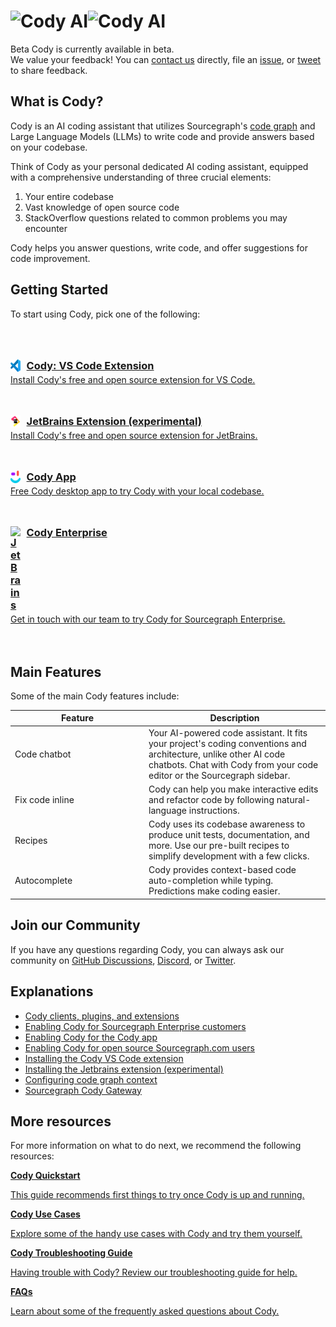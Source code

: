 # <picture title="Cody"><img class="theme-dark-only" alt="Cody AI" src="https://storage.googleapis.com/sourcegraph-assets/cody/20230417/logomark-default-text-white.png" width="200"><img class="theme-light-only" alt="Cody AI" src="https://storage.googleapis.com/sourcegraph-assets/cody/20230417/logomark-default-text-black.png" width="200"><div style="display:none">Cody</div></picture>

<aside class="beta">
<p>
<span class="badge badge-beta">Beta</span>
Cody is currently available in beta.

<br />
We value your feedback! You can <a href="https://about.sourcegraph.com/contact">contact us</a> directly, file an  <a href="https://github.com/sourcegraph/sourcegraph">issue</a>, or <a href="https://twitter.com/sourcegraph">tweet</a> to share feedback.
</p>
</aside>

## What is Cody?

Cody is an AI coding assistant that utilizes Sourcegraph's <a href="https://docs.sourcegraph.com/cody/explanations/code_graph_context">code graph</a> and Large Language Models (LLMs) to write code and provide answers based on your codebase.

Think of Cody as your personal dedicated AI coding assistant, equipped with a comprehensive understanding of three crucial elements:

1. Your entire codebase
2. Vast knowledge of open source code
3. StackOverflow questions related to common problems you may encounter

Cody helps you answer questions, write code, and offer suggestions for code improvement.

## Getting Started

To start using Cody, pick one of the following:

<style>
.limg {
  list-style: none;
  margin: 3rem 0 !important;
  padding: 0 !important;
}
.limg li {
  margin-bottom: 1rem;
  padding: 0 !important;
}

.limg li:last {
  margin-bottom: 0;
}

.limg a {
    display: flex;
    flex-direction: column;
    transition-property: all;
   transition-timing-function: cubic-bezier(0.4, 0, 0.2, 1);
     transition-duration: 350ms;
     border-radius: 0.75rem;
  padding-top: 1rem;
  padding-bottom: 1rem;

}

.limg a:hover {
  padding-left: 1rem;
  padding-right: 1rem;
  background: rgb(113 220 232 / 19%);
}

.limg p {
  margin: 0rem;
}
.limg a img {
  width: 1rem;
}

.limg h3 {
  display:flex;
  gap: 0.6rem;
  margin-top: 0;
  margin-bottom: .25rem

}

th:first-child,
td:first-child {
   min-width: 200px;
}

.markdown-body table thead tr{
  border-top:0;
}

.markdown-body table th, .markdown-body table td {
    text-align: left;
    vertical-align: baseline;
    padding: 0.5714286em;
}

.markdown-body table tr:nth-child(2n) {
  background: unset;
}

.markdown-body table th, .markdown-body table td {
    border: none;
}

.markdown-body .cards {
  display: flex;
  align-items: stretch;
}

.markdown-body .cards .card {
  flex: 1;
  margin: 0.5em;
  color: var(--text-color);
  border-radius: 4px;
  border: 1px solid var(--sidebar-nav-active-bg);
  padding: 1.5rem;
  padding-top: 1.25rem;
}

.markdown-body .cards .card:hover {
  color: var(--link-color);
}

.markdown-body .cards .card span {
  color: var(--link-color);
  font-weight: bold;
}
</style>
<ul class="limg">
  <li>
    <a class="card text-left" target="_blank" href="https://marketplace.visualstudio.com/items?itemName=sourcegraph.cody-ai">
    <h3><img alt="VS Code" src="vscode.svg"/> Cody: VS Code Extension</h3>
    <p>Install Cody's free and open source extension for VS Code.</p>
    </a>
  </li>
  <li>
    <a class="card text-left" target="_blank" href="https://plugins.jetbrains.com/plugin/9682-cody-ai-by-sourcegraph">
      <h3><img alt="JetBrains" src="jb_beam.svg" />JetBrains Extension (experimental)</h3>
      <p>Install Cody's free and open source extension for JetBrains.</p>
    </a>
  </li>
  <li>
     <a class="card text-left" target="_blank" href="https://sourcegraph.com/get-cody">
      <h3><img alt="VS Code" src="cody-logomark-default.svg"/>Cody App</h3>
      <p>Free Cody desktop app to try Cody with your local codebase.</p>
      </a>
  </li>
  <li>
    <a class="card text-left" target="_blank" href="https://about.sourcegraph.com/cody/pricing">
      <h3><img alt="JetBrains" src="https://sourcegraph.com/.assets/img/sourcegraph-mark.svg" />Cody Enterprise</h3>
      <p>Get in touch with our team to try Cody for Sourcegraph Enterprise.</p>
    </a>
  </li>
</ul>

## Main Features

Some of the main Cody features include:

<!-- NOTE: These should stay roughly in sync with client/cody/README.md, although these need to be not specific to VS Code. -->

|     Feature     |                                                                                         Description                                                                                         |
| --------------- | ------------------------------------------------------------------------------------------------------------------------------------------------------------------------------------------- |
| Code chatbot    | Your AI-powered code assistant. It fits your project's coding conventions and architecture, unlike other AI code chatbots. Chat with Cody from your code editor or the Sourcegraph sidebar. |
| Fix code inline | Cody can help you make interactive edits and refactor code by following natural-language instructions.                                                                                      |
| Recipes         | Cody uses its codebase awareness to produce unit tests, documentation, and more. Use our pre-built recipes to simplify development with a few clicks.                                       |
| Autocomplete    | Cody provides context-based code auto-completion while typing. Predictions make coding easier.                                                                                              |

## Join our Community

If you have any questions regarding Cody, you can always ask our community on [GitHub Discussions](https://github.com/sourcegraph/sourcegraph/discussions), [Discord](https://discord.com/invite/s2qDtYGnAE), or [Twitter](https://twitter.com/sourcegraph).

## Explanations

- [Cody clients, plugins, and extensions](explanations/cody_clients.md)
- [Enabling Cody for Sourcegraph Enterprise customers](explanations/enabling_cody_enterprise.md)
- [Enabling Cody for the Cody app](../app/index.md)
- [Enabling Cody for open source Sourcegraph.com users](explanations/enabling_cody.md)
- [Installing the Cody VS Code extension](explanations/installing_vs_code.md)
- [Installing the Jetbrains extension (experimental)](explanations/installing_jetbrains.md)
- [Configuring code graph context](explanations/code_graph_context.md)
- [Sourcegraph Cody Gateway](explanations/cody_gateway.md)

## More resources

For more information on what to do next, we recommend the following resources:

<div class="cards">
  <a class="card text-left" href="quickstart"><b>Cody Quickstart</b><p>This guide recommends first things to try once Cody is up and running.</p></a>
  <a class="card text-left" href="explanations/use_cases"><b>Cody Use Cases</b><p>Explore some of the handy use cases with Cody and try them yourself.</p></a>
</div>
<div class="cards">
   <a class="card text-left" href="troubleshooting"><b>Cody Troubleshooting Guide</b><p>Having trouble with Cody? Review our troubleshooting guide for help.</p></a>
  <a class="card text-left" href="faq"><b>FAQs</b><p>Learn about some of the frequently asked questions about Cody.</p></a>
</div>
